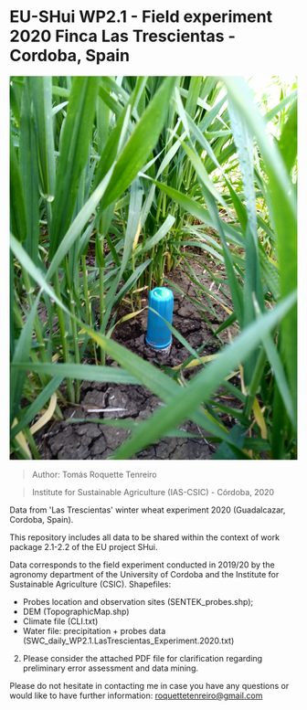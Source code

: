 # EU-SHui WP2.1 - Field experiment 2020 Finca Las Trescientas - Cordoba, Spain

![Image description](Cover.jpg)

> Author: Tomás Roquette Tenreiro

> Institute for Sustainable Agriculture (IAS-CSIC) - Córdoba, 2020

Data from 'Las Trescientas' winter wheat experiment 2020 (Guadalcazar, Cordoba, Spain).

This repository includes all data to be shared within the context of work package 2.1-2.2 of the EU project SHui. 

Data corresponds to the field experiment conducted in 2019/20 by the agronomy department of the University of Cordoba and the Institute for Sustainable Agriculture (CSIC).
Shapefiles: 
 - Probes location and observation sites (SENTEK_probes.shp);
 - DEM (TopographicMap.shp)
 - Climate file (CLI.txt)
 - Water file: precipitation + probes data (SWC_daily_WP2.1.LasTrescientas_Experiment.2020.txt)

2. Please consider the attached PDF file for clarification regarding preliminary error assessment and data mining.

Please do not hesitate in contacting me in case you have any questions or would like to have further information: roquettetenreiro@gmail.com
